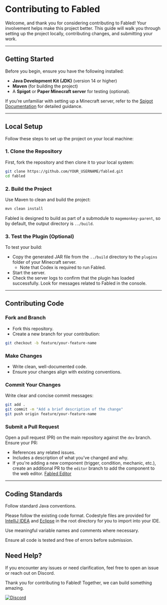 # Contributing to Fabled  

Welcome, and thank you for considering contributing to Fabled! Your involvement helps make this project better. This guide will walk you through setting up the project locally, contributing changes, and submitting your work.

---

## Getting Started  

Before you begin, ensure you have the following installed:  

- **Java Development Kit (JDK)** (version 14 or higher)  
- **Maven** (for building the project)  
- A **Spigot** or **Paper Minecraft server** for testing (optional).  

If you’re unfamiliar with setting up a Minecraft server, refer to the [Spigot Documentation](https://www.spigotmc.org/wiki/spigot-installation/) for detailed guidance.  

---

## Local Setup  

Follow these steps to set up the project on your local machine:  

### 1. Clone the Repository  

First, fork the repository and then clone it to your local system:  

```bash
git clone https://github.com/YOUR_USERNAME/fabled.git
cd fabled
```

### 2. Build the Project

Use Maven to clean and build the project:

```bash
mvn clean install
```
Fabled is designed to build as part of a submodule to `magemonkey-parent`, so by default, the output directory is `../build`.

### 3. Test the Plugin (Optional)

To test your build:
- Copy the generated JAR file from the `../build` directory to the `plugins` folder of your Minecraft server.
  - Note that Codex is required to run Fabled.
- Start the server.
- Check the server logs to confirm that the plugin has loaded successfully. Look for messages related to Fabled in the console.

---

## Contributing Code

### Fork and Branch

- Fork this repository.
- Create a new branch for your contribution:
```bash
git checkout -b feature/your-feature-name
```

### Make Changes
- Write clean, well-documented code.
- Ensure your changes align with existing conventions.

### Commit Your Changes
Write clear and concise commit messages:

```bash
git add .
git commit -m "Add a brief description of the change"
git push origin feature/your-feature-name
```

### Submit a Pull Request

Open a pull request (PR) on the main repository against the `dev` branch. Ensure your PR:

- References any related issues.
- Includes a description of what you’ve changed and why.
- If you're adding a new component (trigger, condition, mechanic, etc.), create an additional PR to the `editor` branch 
to add the component to the web editor. [Fabled Editor](https://github.com/magemonkeystudio/fabled/tree/editor)

---

## Coding Standards
Follow standard Java conventions.

Please follow the existing code format. Codestyle files are provided for
[IntelliJ IDEA](https://github.com/magemonkeystudio/fabled/blob/dev/IntelliJ_codestyle.xml) and
[Eclipse](https://github.com/magemonkeystudio/fabled/blob/dev/Eclipse_codestyle.xml) in the root directory
for you to import into your IDE.

Use meaningful variable names and comments where necessary.

Ensure all code is tested and free of errors before submission.


## Need Help?
If you encounter any issues or need clarification, feel free to open an issue or reach out on Discord.

Thank you for contributing to Fabled! Together, we can build something amazing.

[![Discord](https://dcbadge.vercel.app/api/server/6UzkTe6RvW?style=flat)](https://discord.gg/6UzkTe6RvW)
